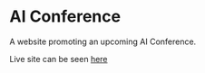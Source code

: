 # AI Conference

A website promoting an upcoming AI Conference.

Live site can be seen [here](http://aznafro.github.io/aiconf/)